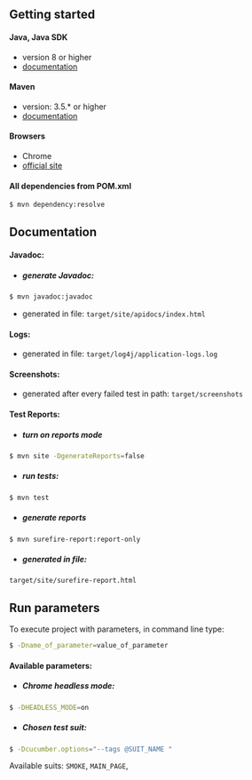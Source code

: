 
## Getting started  
  

#### Java, Java SDK  
* version 8 or higher  
* [documentation](https://docs.oracle.com/javase/8/docs/)  
  
#### Maven  
* version: 3.5.*  or higher
* [documentation](http://maven.apache.org/guides/)  
  
#### Browsers   
* Chrome  
* [official site](https://www.google.com/intl/pl_pl/chrome/)   
  
#### All dependencies from POM.xml  
```sh  
$ mvn dependency:resolve  
```  
  
## Documentation  
#### Javadoc:
* ##### generate Javadoc:
```sh  
$ mvn javadoc:javadoc  
```  
* generated in file: 
```target/site/apidocs/index.html```
#### Logs:
* generated in file: 
```target/log4j/application-logs.log```

#### Screenshots:
* generated after every failed test in path: 
```target/screenshots```
  
#### Test Reports:  
* ##### turn on reports mode
```sh  
$ mvn site -DgenerateReports=false  
```  
* ##### run tests: 
```sh  
$ mvn test 
```  
* ##### generate reports
```sh  
$ mvn surefire-report:report-only 
```  
* ##### generated in file: 
```target/site/surefire-report.html```

## Run parameters  
To execute project with parameters, in command line type:   
```sh  
$ -Dname_of_parameter=value_of_parameter  
```  
#### Available parameters:
* ##### Chrome headless mode:
```sh  
$ -DHEADLESS_MODE=on
```  
* ##### Chosen test suit:
```sh  
$ -Dcucumber.options="--tags @SUIT_NAME "
```  
Available suits: ```SMOKE```, ```MAIN_PAGE```,
